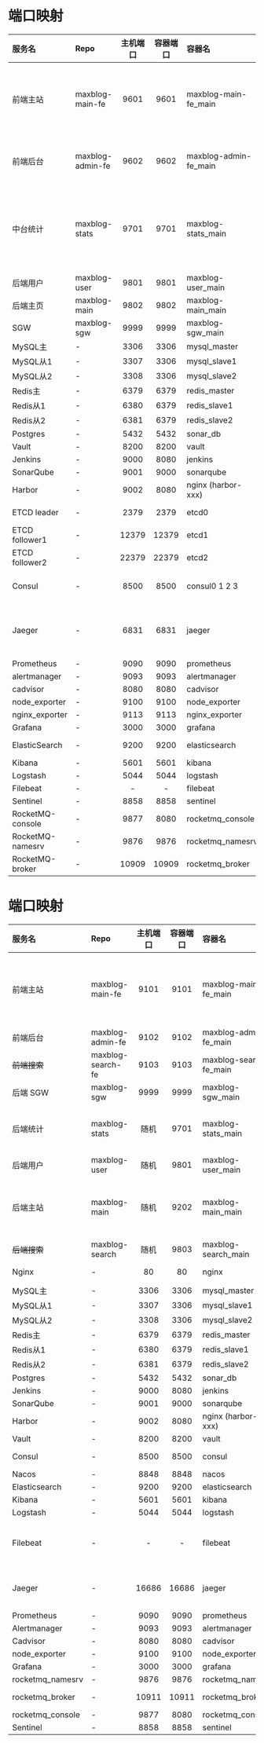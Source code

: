 # 端口映射

| 服务名              | Repo             | 主机端口  | 容器端口  | 容器名                   | 工作进度                                                |
|:-----------------|:-----------------|:-----:|:-----:|:----------------------|:----------------------------------------------------|
| 前端主站             | maxblog-main-fe  | 9601  | 9601  | maxblog-main-fe_main  | 主页：传入哪些数据x 文章√ 样例：布局完成未检验复杂数据 项目× 统计x               |
| 前端后台             | maxblog-admin-fe | 9602  | 9602  | maxblog-admin-fe_main | 登录√ 文章√ 文章标签× 样例× 项目× 统计× 主页×                       |
| 中台统计             | maxblog-stats    | 9701  | 9701  | maxblog-stats_main    | 主页浏览量aa/bb ×  文章统计× 样例统计× 不与数据库相连，直接与主页后端通信         |
| 后端用户             | maxblog-user     | 9801  | 9801  | maxblog-user_main     | √√√√√√√√√                                           |
| 后端主页             | maxblog-main     | 9802  | 9802  | maxblog-main_main     | √√√√√√√√√                                           |
| SGW              | maxblog-sgw      | 9999  | 9999  | maxblog-sgw_main      | √√√√√√√√√√                                          |
| MySQL主           | -                | 3306  | 3306  | mysql_master          | √√√√√√√√√√                                          |
| MySQL从1          | -                | 3307  | 3306  | mysql_slave1          | ×                                                   |
| MySQL从2          | -                | 3308  | 3306  | mysql_slave2          | ×                                                   |
| Redis主           | -                | 6379  | 6379  | redis_master          | √√√√√√√√√√                                          |
| Redis从1          | -                | 6380  | 6379  | redis_slave1          | ×                                                   |
| Redis从2          | -                | 6381  | 6379  | redis_slave2          | ×                                                   |
| Postgres         | -                | 5432  | 5432  | sonar_db              | √√√√√√√√√√                                          |
| Vault            | -                | 8200  | 8200  | vault                 | √√√√√√√√√√                                          |
| Jenkins          | -                | 9000  | 8080  | jenkins               | √√√√√√√√√√                                          |
| SonarQube        | -                | 9001  | 9000  | sonarqube             | √√√√√√√√√√                                          |
| Harbor           | -                | 9002  | 8080  | nginx (harbor-xxx)    | √√√√√√√√√√                                          |
| ETCD leader      | -                | 2379  | 2379  | etcd0                 | √√√√√√√√√√  2380                                    |
| ETCD follower1   | -                | 12379 | 12379 | etcd1                 | √√√√√√√√√√  12380                                   |
| ETCD follower2   | -                | 22379 | 22379 | etcd2                 | √√√√√√√√√√  22380                                   |
| Consul           | -                | 8500  | 8500  | consul0 1 2 3         | √√√√√√√√√√  consul3是client                          |
| Jaeger           | -                | 6831  | 6831  | jaeger                | √√√√√√√√√√  16686是client  6832 5775 5778 14268 9411 |
| Prometheus       | -                | 9090  | 9090  | prometheus            | √√√√√√√√√√                                          |
| alertmanager     | -                | 9093  | 9093  | alertmanager          | √√√√√√√√√√                                          |
| cadvisor         | -                | 8080  | 8080  | cadvisor              | √√√√√√√√√√                                          |
| node_exporter    | -                | 9100  | 9100  | node_exporter         | √√√√√√√√√√                                          |
| nginx_exporter   | -                | 9113  | 9113  | nginx_exporter        | √√√√√√√√√√                                          |
| Grafana          | -                | 3000  | 3000  | grafana               | √√√√√√√√√√                                          |
| ElasticSearch    | -                | 9200  | 9200  | elasticsearch         | √√√√√√√√√√  9300                                    |
| Kibana           | -                | 5601  | 5601  | kibana                | √√√√√√√√√√                                          |
| Logstash         | -                | 5044  | 5044  | logstash              | √√√√√√√√√√                                          |
| Filebeat         | -                |   -   |   -   | filebeat              | √√√√√√√√√√                                          |
| Sentinel         | -                | 8858  | 8858  | sentinel              | √√√√√√√√√√                                          |
| RocketMQ-console | -                | 9877  | 8080  | rocketmq_console      | √√√√√√√√√√                                          |
| RocketMQ-namesrv | -                | 9876  | 9876  | rocketmq_namesrv      | √√√√√√√√√√                                          |
| RocketMQ-broker  | -                | 10909 | 10909 | rocketmq_broker       | √√√√√√√√√√  10911                                   |


# 端口映射

| 服务名              | Repo              | 主机端口  | 容器端口  | 容器名                    | 工作进度                                       |
|:-----------------|:------------------|:-----:|:-----:|:-----------------------|:-------------------------------------------|
| 前端主站             | maxblog-main-fe   | 9101  | 9101  | maxblog-main-fe_main   | 主页：传入哪些数据x 文章× 样例：布局完成未检验复杂数据 项目× 统计x      |
| 前端后台             | maxblog-admin-fe  | 9102  | 9102  | maxblog-admin-fe_main  | 登录√ 其他x                                    |
| ~~前端搜索~~         | maxblog-search-fe | 9103  | 9103  | maxblog-search-fe_main | 使用vue3 ×                                   |
| 后端 SGW           | maxblog-sgw       | 9999  | 9999  | maxblog-sgw_main       | √√√√√√√√√                                  |
| 后端统计             | maxblog-stats     |  随机   | 9701  | maxblog-stats_main     | 主页浏览量aa/bb ×  文章统计√ 样例统计×                  |
| 后端用户             | maxblog-user      |  随机   | 9801  | maxblog-user_main      | √√√√√√√√√                                  |
| 后端主站             | maxblog-main      |  随机   | 9202  | maxblog-main_main      | 主页(缺少视频介绍) 文章(缺少相关文章) 样例× 项目× 用户√          |
| ~~后端搜索~~         | maxblog-search    |  随机   | 9803  | maxblog-search_main    | ×                                          |
| Nginx            | -                 |  80   |  80   | nginx                  | √√√√√√√√√√ 443                             |
| MySQL主           | -                 | 3306  | 3306  | mysql_master           | √√√√√√√√√√                                 |
| MySQL从1          | -                 | 3307  | 3306  | mysql_slave1           | ×                                          |
| MySQL从2          | -                 | 3308  | 3306  | mysql_slave2           | ×                                          |
| Redis主           | -                 | 6379  | 6379  | redis_master           | ×                                          |
| Redis从1          | -                 | 6380  | 6379  | redis_slave1           | ×                                          |
| Redis从2          | -                 | 6381  | 6379  | redis_slave2           | ×                                          |
| Postgres         | -                 | 5432  | 5432  | sonar_db               | √√√√√√√√√√                                 |
| Jenkins          | -                 | 9000  | 8080  | jenkins                | √√√√√√√√√√                                 |
| SonarQube        | -                 | 9001  | 9000  | sonarqube              | √√√√√√√√√√                                 |
| Harbor           | -                 | 9002  | 8080  | nginx (harbor-xxx)     | √√√√√√√√√√                                 |
| Vault            | -                 | 8200  | 8200  | vault                  | √√√√√√√√√√                                 |
| Consul           | -                 | 8500  | 8500  | consul                 | √√√√√√√√√√  8600                           |
| Nacos            | -                 | 8848  | 8848  | nacos                  | ××××××××××                                 |
| Elasticsearch    | -                 | 9200  | 9200  | elasticsearch          | √√√√√√√√√√                                 |
| Kibana           | -                 | 5601  | 5601  | kibana                 | √√√√√√√√√√                                 |
| Logstash         | -                 | 5044  | 5044  | logstash               | √√√√√√√√√√                                 |
| Filebeat         | -                 |   -   |   -   | filebeat               | √√√√√√√√√√  一个收集nginx，一个收集其他服务             |
| Jaeger           | -                 | 16686 | 16686 | jaeger                 | √√√√√√√√√√  5775 6831 6832 5778 14268 9411 |
| Prometheus       | -                 | 9090  | 9090  | prometheus             | √√√√√√√√√√                                 |
| Alertmanager     | -                 | 9093  | 9093  | alertmanager           | √√√√√√√√√√                                 |
| Cadvisor         | -                 | 8080  | 8080  | cadvisor               | √√√√√√√√√√                                 |
| node_exporter    | -                 | 9100  | 9100  | node_exporter          | √√√√√√√√√√                                 |
| Grafana          | -                 | 3000  | 3000  | grafana                | √√√√√√√√√√                                 |
| rocketmq_namesrv | -                 | 9876  | 9876  | rocketmq_namesrv       | √√√√√√√√√√                                 |
| rocketmq_broker  | -                 | 10911 | 10911 | rocketmq_broker        | √√√√√√√√√√    10909                        |
| rocketmq_console | -                 | 9877  | 8080  | rocketmq_console       | √√√√√√√√√√                                 |
| Sentinel         | -                 | 8858  | 8858  | sentinel               | √√√√√√√√√√                                 |
